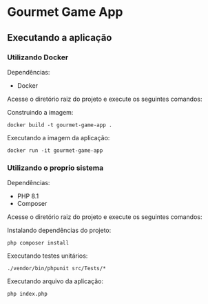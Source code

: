 # Gourmet Game App
## Executando a aplicação
### Utilizando Docker
Dependências:
- Docker

Acesse o diretório raiz do projeto e execute os seguintes comandos:

Construindo a imagem:
```
docker build -t gourmet-game-app .
```
Executando a imagem da aplicação: 
```
docker run -it gourmet-game-app
```
### Utilizando o proprio sistema
Dependências:
- PHP 8.1
- Composer

Acesse o diretório raiz do projeto e execute os seguintes comandos:

Instalando dependências do projeto:
```
php composer install
```

Executando testes unitários:
```
./vendor/bin/phpunit src/Tests/*
```

Executando arquivo da aplicação:
```
php index.php
```

